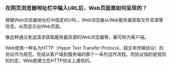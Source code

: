 ### 在网页浏览器地址栏中输入URL后，Web页面是如何呈现的？
根据Web浏览器地址栏中指定的URL，Web浏览器从Web服务器获取文件资源等信息，从而显示出Web页面。

像这种通过发送请求获取服务器资源的Web浏览器等，都可称为客户端。

Web使用一种名为HTTP（Hyper Text Transfer Protocol，超文本传输协议）的协议作为规范，完成从客户端到服务端的那个一系列运作流程。而协议指的是规则的约定。Web是建立在HTTP协议上通信的。